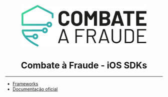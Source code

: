 <div align="center">
  
  [<img width="400px" src="/resources/combateafraude_logo.png?raw=true">](https://combateafraude.com)

  # Combate à Fraude - iOS SDKs
</div>

<hr>

- [Frameworks](https://github.com/combateafraude/iOS/tree/releases)
- [Documentação oficial](https://docs.combateafraude.com/docs/mobile/ios/getting-started/)
